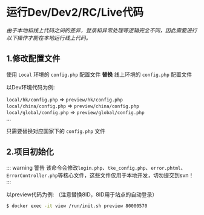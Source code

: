 # 运行Dev/Dev2/RC/Live代码

*由于本地和线上代码之间的差异，登录和异常处理等逻辑完全不同，因此需要进行以下操作才能在本地运行线上代码。*

## 1.修改配置文件

使用 `Local` 环境的 `config.php` 配置文件 **替换** 线上环境的 `config.php` 配置文件

以Dev环境代码为例:

`local/hk/config.php` => `preview/hk/config.php`    
`local/china/config.php` => `preview/china/config.php`  
`local/global/config.php` => `preview/global/config.php`    
...

只需要替换对应国家下的 `config.php` 文件

## 2.项目初始化

::: warning 警告
该命令会修改`login.php`、`tke_config.php`、`error.phtml`、`ErrorController.php`等核心文件，这些文件仅用于本地开发，切勿提交到svn！
:::

以preview代码为例: （注意替换8ID，8ID用于站点的自动登录）

```sh
$ docker exec -it view /run/init.sh preview 80000570
```